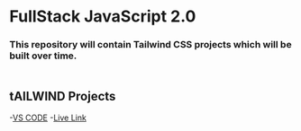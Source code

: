 # FullStack JavaScript 2.0
### This repository will contain Tailwind CSS projects which will be built over time. <br> <br>

## tAILWIND Projects
-[VS CODE](https://github.com/snehalgadge/FSJS-2.0/tree/main/02_Tailwind%20CSS%20Project/01_Talwind_vscode)
-[Live Link](https://tailwindvscode.netlify.app/) 

